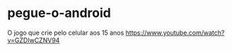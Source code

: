 # pegue-o-android

O jogo que crie pelo celular aos 15 anos https://www.youtube.com/watch?v=GZDIwCZNV94
